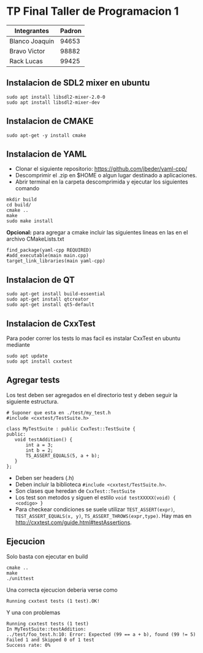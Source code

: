 # TP Final Taller de Programacion 1

| Integrantes    | Padron |
| -------------- | ------ |
| Blanco Joaquin | 94653  |
| Bravo Victor   | 98882  |
| Rack Lucas     | 99425  |

## Instalacion de SDL2 mixer en ubuntu
```
sudo apt install libsdl2-mixer-2.0-0
sudo apt install libsdl2-mixer-dev
```

## Instalacion de CMAKE

```
sudo apt-get -y install cmake
```



## Instalacion de YAML

- Clonar el siguiente repositorio: <https://github.com/jbeder/yaml-cpp/>
- Descomprimir el .zip en $HOME o algun lugar destinado a aplicaciones.
- Abrir terminal en la carpeta descomprimida y ejecutar los siguientes comando

```
mkdir build
cd build/
cmake ..
make
sudo make install
```

**Opcional:** para agregar a cmake incluir las siguientes lineas en las en el archivo CMakeLists.txt

```
find_package(yaml-cpp REQUIRED)
#add_executable(main main.cpp)
target_link_libraries(main yaml-cpp)
```

## Instalacion de QT

```
sudo apt-get install build-essential
sudo apt-get install qtcreator
sudo apt-get install qt5-default
```

## Instalacion de CxxTest

Para poder correr los tests lo mas facil es instalar CxxTest en ubuntu mediante
~~~
sudo apt update
sudo apt install cxxtest
~~~

## Agregar tests
Los test deben ser agregados en el directorio test y deben seguir la siguiente
estructura.

~~~
# Suponer que esta en ./test/my_test.h
#include <cxxtest/TestSuite.h>

class MyTestSuite : public CxxTest::TestSuite {
public:
   void testAddition() {
       int a = 3;
       int b = 2;  
       TS_ASSERT_EQUALS(5, a + b);
   }
};
~~~

- Deben ser headers (.h)
- Deben incluir la biblioteca `#include <cxxtest/TestSuite.h>`.
- Son clases que heredan de `CxxTest::TestSuite`
- Los test son metodos y siguen el estilo
  `void testXXXXX(void) { <codigo> }`
- Para checkear condiciones se suele utilizar `TEST_ASSERT(expr)`,
 `TEST_ASSERT_EQUALS(x, y)`, `TS_ASSERT_THROWS(expr,type)`. Hay mas en
  http://cxxtest.com/guide.html#testAssertions.

## Ejecucion
Solo basta con ejecutar en build
~~~
cmake ..
make
./unittest
~~~

Una correcta ejecucion deberia verse como
~~~
Running cxxtest tests (1 test).OK!
~~~

Y una con problemas
~~~
Running cxxtest tests (1 test)
In MyTestSuite::testAddition:
../test/foo_test.h:10: Error: Expected (99 == a + b), found (99 != 5)
Failed 1 and Skipped 0 of 1 test
Success rate: 0%
~~~
